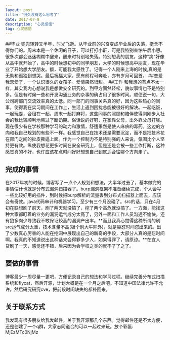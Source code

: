 ```yaml
---
layout: post
title: "很久没有这么思考了"
date: 2017-07-8
description: "心灵感悟"
tag: 心灵感悟
---
```


##毕业
兜兜转转又半年，时光飞逝。从毕业前的兴奋变成毕业后的失落，挺舍不得你们的。周末本是一个休闲的日子，可以打打小鼾，可是我特别害怕午后小憩。很多次都会迷迷糊糊中醒来，醒来时特别地失落。特别想我的朋友，这种"病"好像从高中就开始了，高中的时候想初中的同学朋友，大学的时候想高中朋友，现在毕业了开始想大学朋友。额，可能我太感性了。记得一个人刚来上海的时候,真的是无助和孤独到想哭。最后祝福大家，愿有前程可奔赴，亦有岁月可回首。
##恋爱
我恋爱了，一个认识很久的女孩子。爱情果然很甜。
##工作
和我想的有点不太一样，其实我内心想说我是想做安全研究的。到甲方固然轻松，貌似事情也不是特别多。但是有时候一些和开发沟通业务的杂事的确占用了很多时间。顺便说一句，大公司跨部门交流效率真的太低。同一部门的同事关系真的好，因为这些热心的同事，使得我在实习期间在工作上，生活上遇到困扰总能被很好的解决。一起吃饭，一起玩耍，合租在一起，周末一起打麻将，这些同事的照顾和陪伴使得刚刚步入社会的我比较顺利地熬过了断奶期。俗话说的好呀，在家靠父母，出外靠父母打钱。  
现在很少有在学校那种学习的动力和激情，舒适果然是使人麻痹的毒药。这边的方向和我自己规划的有些不一样。我感觉自己在技术还是需要沉淀，而不是把技术花在部门之间的扯皮撕逼上面。作为一个控制力不是特别强的人来说，氛围比个人坚持更有效。纵使我想花更多时间在安全研究上，但是还是会被一些工作打断，这种感觉真的不好，也许应该花点时间好好想想自己到底适合往哪个方向走了。
## 完成的事情
 在2017年初的时候，博客写了一点个人规划和想法。大半年过去了，基本做完的事情估计也就是分布式漏洞扫描器了。burp漏洞框架不准备继续完成，个人会写一些比较好用的插件，到时候把burp解析的流量丢到分布式扫描器上面去，应该会有奇效。java代码审计和机器学习，至少有三个月没碰了。src的话，只在4月初在联想刷了前天，刷了两天就没搞了，挖了两个高危就没搞了。一方面，能找这种大家都盯着的业务的漏洞运气成分太高了，另外一面和工作人员沟通不愉快。还有狼多肉少导致我不敢保证较高的漏洞产出率。**而且我真心觉得这种所谓的刷src运气成分太重，技术含量不高(极个别大牛除外)，就是靠怼时间怼出来的。出了少数真心厉害的人能在挖洞中展现出自己的新奇的手段，大部分人真的是怼时间啊。我真的不知道说出这种话来会得罪多少人，如果得罪了，请原谅。**在宜人贷刷了一天，感觉还不错，后来因为会学校之类的就不了了之了。
## 要做的事情
博客最少一周尽量一更吧，方便记录自己的想法和学习过程。继续完善分布式扫描系统和flycat，然后开源，计划大概是在一个月之后吧。不知道中国法律允许不允许。然后研究研究cve，把前段时间缺失的都补回来。
## 关于联系方式
我发现有很多朋友给我发邮件，关于我开源那几个东西。觉得邮件还是不太方便，还是创建了一个q群，大家志同道合的可以一起过来玩。放个彩蛋:
MjEzMTc0NjMz
